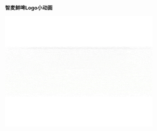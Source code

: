 ### 智麦鲜啤Logo小动画

![whigest](https://raw.githubusercontent.com/wangmingdong/docImg/master/whigest/whigest.gif)